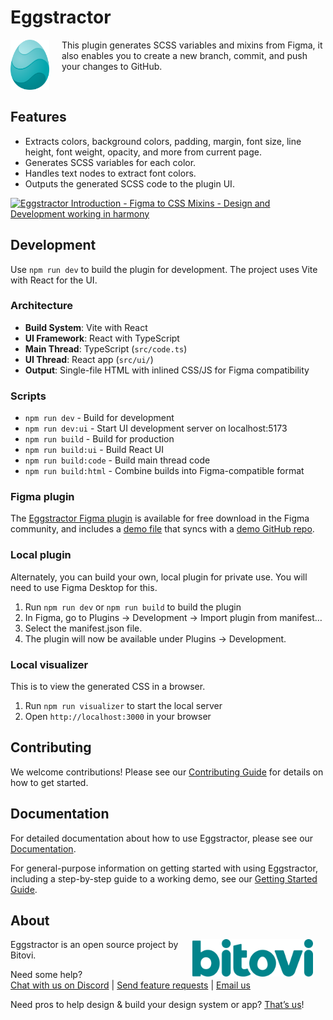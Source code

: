 # Eggstractor

<img align="left" src="img/eggstractor.png" height="80px" style="margin-right: 20px;">

This plugin generates SCSS variables and mixins from Figma, it also enables you to create a new branch, commit, and push your changes to GitHub.

<br>

## Features

- Extracts colors, background colors, padding, margin, font size, line height, font weight, opacity, and more from current page.
- Generates SCSS variables for each color.
- Handles text nodes to extract font colors.
- Outputs the generated SCSS code to the plugin UI.

<a href="https://www.youtube.com/watch?v=m7i-IexlZqQ">
  <img src="https://github.com/user-attachments/assets/3b8925f5-2fd5-47b3-8a7b-7763cec1eeec" alt="Eggstractor Introduction - Figma to CSS Mixins - Design and Development working in harmony" width="300">
</a>

## Development

Use `npm run dev` to build the plugin for development. The project uses Vite with React for the UI.

### Architecture

- **Build System**: Vite with React
- **UI Framework**: React with TypeScript
- **Main Thread**: TypeScript (`src/code.ts`)
- **UI Thread**: React app (`src/ui/`)
- **Output**: Single-file HTML with inlined CSS/JS for Figma compatibility

### Scripts

- `npm run dev` - Build for development
- `npm run dev:ui` - Start UI development server on localhost:5173
- `npm run build` - Build for production
- `npm run build:ui` - Build React UI
- `npm run build:code` - Build main thread code
- `npm run build:html` - Combine builds into Figma-compatible format

### Figma plugin

The [Eggstractor Figma plugin](https://www.figma.com/community/plugin/1464625803208186094/eggstractor) is available for free download in the Figma community, and includes a [demo file](https://www.figma.com/community/file/1472329589982734868) that syncs with a [demo GitHub repo](https://github.com/bitovi/eggstractor-demo).

### Local plugin

Alternately, you can build your own, local plugin for private use. You will need to use Figma Desktop for this.

1. Run `npm run dev` or `npm run build` to build the plugin
2. In Figma, go to Plugins → Development → Import plugin from manifest…
3. Select the manifest.json file.
4. The plugin will now be available under Plugins → Development.

### Local visualizer

This is to view the generated CSS in a browser.

1. Run `npm run visualizer` to start the local server
2. Open `http://localhost:3000` in your browser

## Contributing

We welcome contributions! Please see our [Contributing Guide](CONTRIBUTING.md) for details on how to get started.

## Documentation

For detailed documentation about how to use Eggstractor, please see our [Documentation](docs/DOCS.md).

For general-purpose information on getting started with using Eggstractor, including a step-by-step guide to a working demo, see our [Getting Started Guide](https://bitovi.atlassian.net/wiki/spaces/Eggstractor/overview).

## About

<img align="right" src="img/bitovi.png" height="60px" style="margin-right: 20px;">

Eggstractor is an open source project by Bitovi.

Need some help?  
[Chat with us on Discord](https://discord.com/channels/1007137664606150746/1044404122004242433 'https://discord.com/channels/1007137664606150746/1044404122004242433') | [Send feature requests](https://github.com/bitovi/eggstractor/issues/new 'https://github.com/bitovi/eggstractor/issues/new') | [Email us](mailto:support@bitovi.com 'mailto:support@bitovi.com')

Need pros to help design & build your design system or app? [That’s us](https://www.bitovi.com/services/product-design-consulting 'https://www.bitovi.com/services/product-design-consulting')!

<br>
